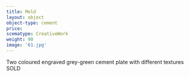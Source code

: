 ```yaml
---
title: Mold
layout: object
object-type: cement
price:
scematype: CreativeWork
weight: 90
image: '61.jpg'
---
```

Two coloured engraved grey-green cement plate with different textures
SOLD
